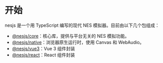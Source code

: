 # 开始

nesjs 是一个用 TypeScript 编写的现代 NES 模拟器。目前由以下几个包组成：

- [@nesjs/core](./core)：核心库，提供与平台无关的 NES 模拟功能。
- [@nesjs/native](./native)：浏览器原生运行时，使用 Canvas 和 WebAudio。
- [@nesjs/vue3](./vue3)：Vue 3 组件封装
- [@nesjs/react](./react)：React 组件封装